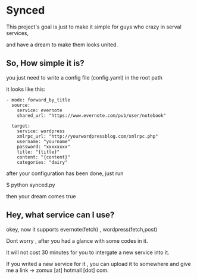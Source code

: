 Synced
===========

This project's goal is just to make it simple for guys who crazy in serval services,

and have a dream to make them looks united.

## So, How simple it is?

you just need to write a config file (config.yaml) in the root path

it looks like this:
   
    - mode: forward_by_title
      source: 
        service: evernote
        shared_url: "https://www.evernote.com/pub/user/notebook" 

      target:
        service: wordpress
        xmlrpc_url: "http://yourwordpressblog.com/xmlrpc.php"
        username: "yourname"
        password: "xxxxxxxx"
        title: "{title}"
        content: "{content}"
        categories: "dairy"

after your configuration has been done, just run

$ python synced.py

then your dream comes true

## Hey, what service can I use?

okey, now it supports evernote(fetch) , wordpress(fetch,post)

Dont worry , after you had a glance with some codes in it.

it will not cost 30 minutes for you to intergate a new service into it.

If you writed a new service for it , you can upload it to somewhere and give me a link -> zomux [at] hotmail [dot] com.